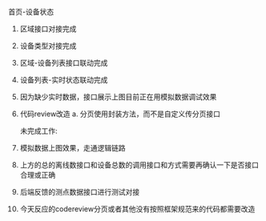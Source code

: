 首页-设备状态
1. 区域接口对接完成
2. 设备类型对接完成
3. 区域-设备列表接口联动完成
4. 设备列表-实时状态联动完成
5. 因为缺少实时数据，接口展示上图目前正在用模拟数据调试效果
6. 代码review改造
   a. 分页使用封装方法，而不是自定义传分页接口

   未完成工作:
1. 模拟数据上图效果，走通逻辑链路
2. 上方的总的离线数接口和设备总数的调用接口和方式需要再确认一下是否接口合理或正确
3. 后端反馈的测点数据接口进行测试对接
4. 今天反应的codereview分页或者其他没有按照框架规范来的代码都需要改造